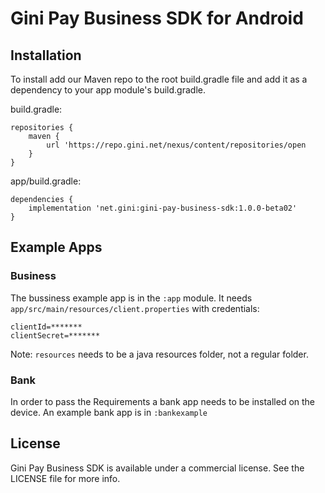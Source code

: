 Gini Pay Business SDK for Android
===============================

Installation
------------

To install add our Maven repo to the root build.gradle file and add it as a dependency to your app
module's build.gradle.

build.gradle:

```
repositories {
    maven {
        url 'https://repo.gini.net/nexus/content/repositories/open
    }
}
```

app/build.gradle:

```
dependencies {
    implementation 'net.gini:gini-pay-business-sdk:1.0.0-beta02'
}
```

Example Apps
---

### Business

The bussiness example app is in the `:app` module. 
It needs `app/src/main/resources/client.properties` with credentials:
```
clientId=*******
clientSecret=*******
```
Note: `resources` needs to be a java resources folder, not a regular folder.

### Bank

In order to pass the Requirements a bank app needs to be installed on the device.
An example bank app is in `:bankexample`  

## License

Gini Pay Business SDK is available under a commercial license.
See the LICENSE file for more info.
